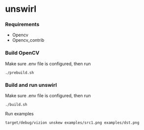 # unswirl

### Requirements
* Opencv
* Opencv_contrib

### Build OpenCV
Make sure .env file is configured, then run
```
./prebuild.sh
```

### Build and run unswirl
Make sure .env file is configured, then run
```
./build.sh
```

Run examples
```
target/debug/vizion unskew examples/src1.png examples/dst.png
```
